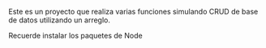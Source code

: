 Este es un proyecto que realiza varias funciones simulando CRUD de base de datos utilizando un arreglo.

Recuerde instalar los paquetes de Node